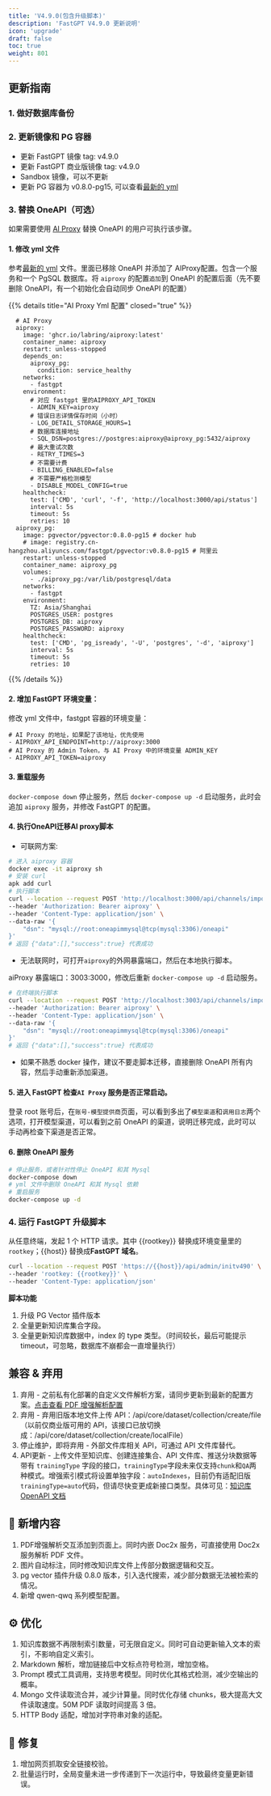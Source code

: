 ```yaml
---
title: 'V4.9.0(包含升级脚本)'
description: 'FastGPT V4.9.0 更新说明'
icon: 'upgrade'
draft: false
toc: true
weight: 801
---
```



## 更新指南

### 1. 做好数据库备份

### 2. 更新镜像和 PG 容器

- 更新 FastGPT 镜像 tag: v4.9.0
- 更新 FastGPT 商业版镜像 tag: v4.9.0
- Sandbox 镜像，可以不更新
- 更新 PG 容器为 v0.8.0-pg15, 可以查看[最新的 yml](https://raw.githubusercontent.com/labring/FastGPT/main/deploy/docker/docker-compose-pgvector.yml)

### 3. 替换 OneAPI（可选）

如果需要使用 [AI Proxy](https://github.com/labring/aiproxy) 替换 OneAPI 的用户可执行该步骤。

#### 1. 修改 yml 文件

参考[最新的 yml](https://raw.githubusercontent.com/labring/FastGPT/main/deploy/docker/docker-compose-pgvector.yml) 文件。里面已移除 OneAPI 并添加了 AIProxy配置。包含一个服务和一个 PgSQL 数据库。将 `aiproxy` 的配置`追加`到 OneAPI 的配置后面（先不要删除 OneAPI，有一个初始化会自动同步 OneAPI 的配置）

{{% details title="AI Proxy Yml 配置" closed="true" %}}

```
  # AI Proxy
  aiproxy:
    image: 'ghcr.io/labring/aiproxy:latest'
    container_name: aiproxy
    restart: unless-stopped
    depends_on:
      aiproxy_pg:
        condition: service_healthy
    networks:
      - fastgpt
    environment:
      # 对应 fastgpt 里的AIPROXY_API_TOKEN
      - ADMIN_KEY=aiproxy
      # 错误日志详情保存时间（小时）
      - LOG_DETAIL_STORAGE_HOURS=1
      # 数据库连接地址
      - SQL_DSN=postgres://postgres:aiproxy@aiproxy_pg:5432/aiproxy
      # 最大重试次数
      - RETRY_TIMES=3
      # 不需要计费
      - BILLING_ENABLED=false
      # 不需要严格检测模型
      - DISABLE_MODEL_CONFIG=true
    healthcheck:
      test: ['CMD', 'curl', '-f', 'http://localhost:3000/api/status']
      interval: 5s
      timeout: 5s
      retries: 10
  aiproxy_pg:
    image: pgvector/pgvector:0.8.0-pg15 # docker hub
    # image: registry.cn-hangzhou.aliyuncs.com/fastgpt/pgvector:v0.8.0-pg15 # 阿里云
    restart: unless-stopped
    container_name: aiproxy_pg
    volumes:
      - ./aiproxy_pg:/var/lib/postgresql/data
    networks:
      - fastgpt
    environment:
      TZ: Asia/Shanghai
      POSTGRES_USER: postgres
      POSTGRES_DB: aiproxy
      POSTGRES_PASSWORD: aiproxy
    healthcheck:
      test: ['CMD', 'pg_isready', '-U', 'postgres', '-d', 'aiproxy']
      interval: 5s
      timeout: 5s
      retries: 10
```

{{% /details %}}

#### 2. 增加 FastGPT 环境变量：

修改 yml 文件中，fastgpt 容器的环境变量：

```
# AI Proxy 的地址，如果配了该地址，优先使用
- AIPROXY_API_ENDPOINT=http://aiproxy:3000
# AI Proxy 的 Admin Token，与 AI Proxy 中的环境变量 ADMIN_KEY
- AIPROXY_API_TOKEN=aiproxy
```

#### 3. 重载服务

`docker-compose down` 停止服务，然后 `docker-compose up -d` 启动服务，此时会追加 `aiproxy` 服务，并修改 FastGPT 的配置。

#### 4. 执行OneAPI迁移AI proxy脚本

- 可联网方案:

```bash
# 进入 aiproxy 容器
docker exec -it aiproxy sh
# 安装 curl
apk add curl
# 执行脚本
curl --location --request POST 'http://localhost:3000/api/channels/import/oneapi' \
--header 'Authorization: Bearer aiproxy' \
--header 'Content-Type: application/json' \
--data-raw '{
    "dsn": "mysql://root:oneapimmysql@tcp(mysql:3306)/oneapi"
}'
# 返回 {"data":[],"success":true} 代表成功
```

- 无法联网时，可打开`aiproxy`的外网暴露端口，然后在本地执行脚本。

aiProxy 暴露端口：3003:3000，修改后重新 `docker-compose up -d` 启动服务。

```bash
# 在终端执行脚本
curl --location --request POST 'http://localhost:3003/api/channels/import/oneapi' \
--header 'Authorization: Bearer aiproxy' \
--header 'Content-Type: application/json' \
--data-raw '{
    "dsn": "mysql://root:oneapimmysql@tcp(mysql:3306)/oneapi"
}'
# 返回 {"data":[],"success":true} 代表成功
```

- 如果不熟悉 docker 操作，建议不要走脚本迁移，直接删除 OneAPI 所有内容，然后手动重新添加渠道。

#### 5. 进入 FastGPT 检查`AI Proxy` 服务是否正常启动。

登录 root 账号后，在`账号-模型提供商`页面，可以看到多出了`模型渠道`和`调用日志`两个选项，打开模型渠道，可以看到之前 OneAPI 的渠道，说明迁移完成，此时可以手动再检查下渠道是否正常。

#### 6. 删除 OneAPI 服务

```bash
# 停止服务，或者针对性停止 OneAPI 和其 Mysql
docker-compose down
# yml 文件中删除 OneAPI 和其 Mysql 依赖
# 重启服务
docker-compose up -d
```

### 4. 运行 FastGPT 升级脚本

从任意终端，发起 1 个 HTTP 请求。其中 {{rootkey}} 替换成环境变量里的 `rootkey`；{{host}} 替换成**FastGPT 域名**。

```bash
curl --location --request POST 'https://{{host}}/api/admin/initv490' \
--header 'rootkey: {{rootkey}}' \
--header 'Content-Type: application/json'
```

**脚本功能**

1. 升级 PG Vector 插件版本
2. 全量更新知识库集合字段。
3. 全量更新知识库数据中，index 的 type 类型。（时间较长，最后可能提示 timeout，可忽略，数据库不崩都会一直增量执行）

## 兼容 & 弃用

1. 弃用 - 之前私有化部署的自定义文件解析方案，请同步更新到最新的配置方案。[点击查看 PDF 增强解析配置](/docs/development/configuration/#使用-doc2x-解析-pdf-文件)
2. 弃用 - 弃用旧版本地文件上传 API：/api/core/dataset/collection/create/file（以前仅商业版可用的 API，该接口已放切换成：/api/core/dataset/collection/create/localFile）
3. 停止维护，即将弃用 - 外部文件库相关 API，可通过 API 文件库替代。
4. API更新 - 上传文件至知识库、创建连接集合、API 文件库、推送分块数据等带有 `trainingType` 字段的接口，`trainingType`字段未来仅支持`chunk`和`QA`两种模式。增强索引模式将设置单独字段：`autoIndexes`，目前仍有适配旧版`trainingType=auto`代码，但请尽快变更成新接口类型。具体可见：[知识库 OpenAPI 文档](/docs/development/openapi/dataset.md)

## 🚀 新增内容

1. PDF增强解析交互添加到页面上。同时内嵌 Doc2x 服务，可直接使用 Doc2x 服务解析 PDF 文件。
2. 图片自动标注，同时修改知识库文件上传部分数据逻辑和交互。
3. pg vector 插件升级 0.8.0 版本，引入迭代搜索，减少部分数据无法被检索的情况。
4. 新增 qwen-qwq 系列模型配置。

## ⚙️ 优化

1. 知识库数据不再限制索引数量，可无限自定义。同时可自动更新输入文本的索引，不影响自定义索引。
2. Markdown 解析，增加链接后中文标点符号检测，增加空格。
3. Prompt 模式工具调用，支持思考模型。同时优化其格式检测，减少空输出的概率。
4. Mongo 文件读取流合并，减少计算量。同时优化存储 chunks，极大提高大文件读取速度。50M PDF 读取时间提高 3 倍。
5. HTTP Body 适配，增加对字符串对象的适配。

## 🐛 修复

1. 增加网页抓取安全链接校验。
2. 批量运行时，全局变量未进一步传递到下一次运行中，导致最终变量更新错误。
